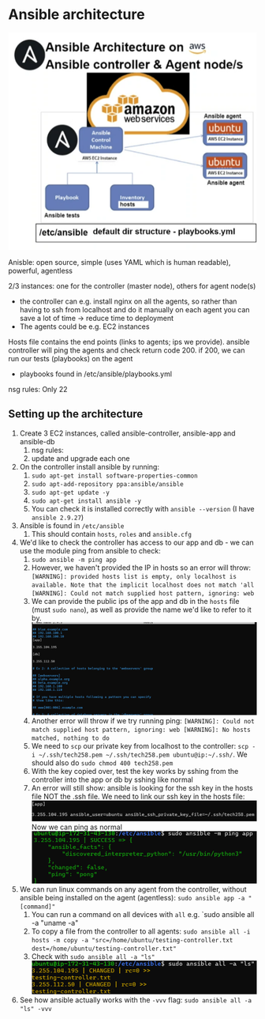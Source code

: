 # Ansible architecture

![alt text](image.png)

Anisble: open source, simple (uses YAML which is human readable), powerful, agentless

2/3 instances: one for the controller (master node), others for agent node(s) 
- the controller can e.g. install nginx on all the agents, so rather than having to ssh from localhost and do it manually on each agent you can save a lot of time -> reduce time to deployment
- The agents could be e.g. EC2 instances

Hosts file contains the end points (links to agents; ips we provide). ansible controller will ping the agents and check return code 200. if 200, we can run our tests (playbooks) on the agent
- playbooks found in /etc/ansible/playbooks.yml

nsg rules: Only 22

## Setting up the architecture

1. Create 3 EC2 instances, called ansible-controller, ansible-app and ansible-db
   1. nsg rules:
   2. update and upgrade each one
2. On the controller install ansible by running:
   1. `sudo apt-get install software-properties-common`
   2. `sudo apt-add-repository ppa:ansible/ansible`
   3. `sudo apt-get update -y`
   4. `sudo apt-get install ansible -y`
   5. You can check it is installed correctly with `ansible --version` (I have `ansible 2.9.27`)
3. Ansible is found in `/etc/ansible`
   1. This should contain `hosts`, `roles` and `ansible.cfg`
4. We'd like to check the controller has access to our app and db - we can use the module ping from ansible to check:
   1. `sudo ansible -m ping app`
   2. However, we haven't provided the IP in hosts so an error will throw: `[WARNING]: provided hosts list is empty, only localhost is available. Note that the implicit localhost does not match 'all [WARNING]: Could not match supplied host pattern, ignoring: web`
   3. We can provide the public ips of the app and db in the `hosts` file (must `sudo nano`), as well as provide the name we'd like to refer to it by.
   ![alt text](image-2.png)
   4. Another error will throw if we try running ping: `[WARNING]: Could not match supplied host pattern, ignoring: web [WARNING]: No hosts matched, nothing to do`
   5. We need to `scp` our private key from localhost to the controller: `scp -i ~/.ssh/tech258.pem ~/.ssh/tech258.pem ubuntu@ip:~/.ssh/`. We should also do `sudo chmod 400 tech258.pem`
   6. With the key copied over, test the key works by sshing from the controller into the app or db by sshing like normal
   7. An error will still show: ansible is looking for the ssh key in the hosts file NOT the .ssh file. We need to link our ssh key in the hosts file:
   ![alt text](image-3.png)
   Now we can ping as normal
   ![alt text](image-4.png)
5. We can run linux commands on any agent from the controller, without ansible being installed on the agent (agentless): `sudo ansible app -a "[command]"`
   1. You can run a command on all devices with `all` e.g. `sudo ansible all -a "uname -a"
   2. To copy a file from the controller to all agents: `sudo ansible all -i hosts -m copy -a "src=/home/ubuntu/testing-controller.txt dest=/home/ubuntu/testing-controller.txt"`
   3. Check with `sudo ansible all -a "ls"`
   ![alt text](image-5.png)
6. See how ansible actually works with the `-vvv` flag: `sudo ansible all -a "ls" -vvv`
